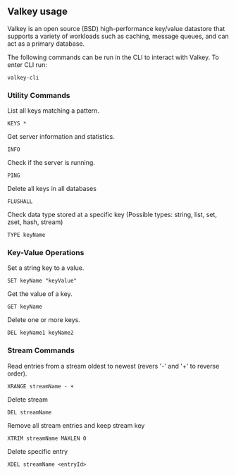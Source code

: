 ## Valkey usage

Valkey is an open source (BSD) high-performance key/value datastore that supports a variety of workloads such as caching, message queues, and can act as a primary database.

The following commands can be run in the CLI to interact with Valkey. To enter CLI run:

`valkey-cli`

### Utility Commands

List all keys matching a pattern.

`KEYS *`

Get server information and statistics.

`INFO`

Check if the server is running.

`PING`

Delete all keys in all databases

`FLUSHALL`

Check data type stored at a specific key (Possible types: string, list, set, zset, hash, stream)

`TYPE keyName`

### Key-Value Operations

Set a string key to a value.

`SET keyName "keyValue"`

Get the value of a key.

`GET keyName`

Delete one or more keys.

`DEL keyName1 keyName2`

### Stream Commands

Read entries from a stream oldest to newest (revers '-' and '+' to reverse order).

`XRANGE streamName - +`

Delete stream

`DEL streamName`

Remove all stream entries and keep stream key

`XTRIM streamName MAXLEN 0`

Delete specific entry

`XDEL streamName <entryId>`
